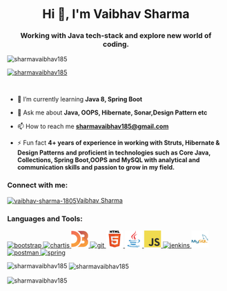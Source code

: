 <h1 align="center">Hi 👋, I'm Vaibhav Sharma</h1>
<h3 align="center">Working with Java tech-stack and explore new world of coding.</h3>

<p align="left"> <img src="https://komarev.com/ghpvc/?username=sharmavaibhav185&label=Profile%20views&color=0e75b6&style=flat" alt="sharmavaibhav185" /> </p>

<p align="left"> <a href="https://github.com/ryo-ma/github-profile-trophy"><img src="https://github-profile-trophy.vercel.app/?username=sharmavaibhav185" alt="sharmavaibhav185" /></a> </p>

<p align="left"> <a href="https://twitter.com/" target="blank"><img src="https://img.shields.io/twitter/follow/?logo=twitter&style=for-the-badge" alt="" /></a> </p>

- 🌱 I’m currently learning **Java 8, Spring Boot**

- 💬 Ask me about **Java, OOPS, Hibernate, Sonar,Design Pattern etc**

- 📫 How to reach me **sharmavaibhav185@gmail.com**

- ⚡ Fun fact **4+ years of experience in working with Struts, Hibernate & Design Patterns and proficient in technologies such as Core Java, Collections, Spring Boot,OOPS and MySQL with analytical and communication skills and passion to grow in my field.**

<h3 align="left">Connect with me:</h3>
<p align="left">
<a href="https://linkedin.com/in/vaibhav-sharma-1805" target="blank"><img align="center" src="https://cdn4.iconfinder.com/data/icons/social-messaging-ui-color-shapes-2-free/128/social-linkedin-circle-512.png" alt="vaibhav-sharma-1805" height="30" width="40" />Vaibhav Sharma</a> 
</p>

<h3 align="left">Languages and Tools:</h3>
<p align="left"> <a href="https://getbootstrap.com" target="_blank"> <img src="[https://raw.githubusercontent.com/devicons/devicon/master/icons/bootstrap/bootstrap-plain-wordmark.svg](https://drive.google.com/file/d/1nJgkyDvLNAZRlQTDKUFiYkm5sq12pNqu/view?usp=share_link)" alt="bootstrap" width="40" height="40"/> </a> <a href="https://www.chartjs.org" target="_blank"> <img src="https://www.chartjs.org/media/logo-title.svg" alt="chartjs" width="40" height="40"/> </a> <a href="https://d3js.org/" target="_blank"> <img src="https://raw.githubusercontent.com/devicons/devicon/master/icons/d3js/d3js-original.svg" alt="d3js" width="40" height="40"/> </a> <a href="https://git-scm.com/" target="_blank"> <img src="https://www.vectorlogo.zone/logos/git-scm/git-scm-icon.svg" alt="git" width="40" height="40"/> </a> <a href="https://www.w3.org/html/" target="_blank"> <img src="https://raw.githubusercontent.com/devicons/devicon/master/icons/html5/html5-original-wordmark.svg" alt="html5" width="40" height="40"/> </a> <a href="https://www.java.com" target="_blank"> <img src="https://raw.githubusercontent.com/devicons/devicon/master/icons/java/java-original.svg" alt="java" width="40" height="40"/> </a> <a href="https://developer.mozilla.org/en-US/docs/Web/JavaScript" target="_blank"> <img src="https://raw.githubusercontent.com/devicons/devicon/master/icons/javascript/javascript-original.svg" alt="javascript" width="40" height="40"/> </a> <a href="https://www.jenkins.io" target="_blank"> <img src="https://www.vectorlogo.zone/logos/jenkins/jenkins-icon.svg" alt="jenkins" width="40" height="40"/> </a> <a href="https://www.mysql.com/" target="_blank"> <img src="https://raw.githubusercontent.com/devicons/devicon/master/icons/mysql/mysql-original-wordmark.svg" alt="mysql" width="40" height="40"/> </a> <a href="https://postman.com" target="_blank"> <img src="https://www.vectorlogo.zone/logos/getpostman/getpostman-icon.svg" alt="postman" width="40" height="40"/> </a> <a href="https://spring.io/" target="_blank"> <img src="https://www.vectorlogo.zone/logos/springio/springio-icon.svg" alt="spring" width="40" height="40"/> </a> </p>

<p><img align="left" src="https://github-readme-stats.vercel.app/api/top-langs?username=sharmavaibhav185&show_icons=true&theme=dark&locale=en&layout=compact" alt="sharmavaibhav185" /></p>

<p>&nbsp;<img align="center" src="https://github-readme-stats.vercel.app/api?username=sharmavaibhav185&show_icons=true&theme=dark&locale=en" alt="sharmavaibhav185" /></p>

<p><img align="center" src="https://github-readme-streak-stats.herokuapp.com/?user=sharmavaibhav185&theme=dark" alt="sharmavaibhav185" /></p>
